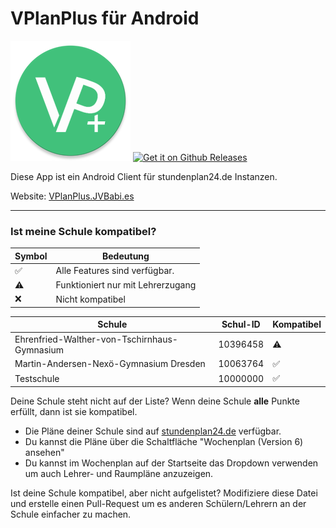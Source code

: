 # VPlanPlus für Android

![App Logo](https://raw.githubusercontent.com/Julius-Babies/VPlanPlus/v0.5.1-alpha/app/src/main/res/mipmap-xxxhdpi/ic_launcher_round.webp) [<img src="https://static.jvbabi.es/getitongithubreleases.png" alt="Get it on Github Releases" height="50px">](https://github.com/Julius-Babies/VPlanPlus/releases)


Diese App ist ein Android Client für stundenplan24.de Instanzen.

Website: [VPlanPlus.JVBabi.es](https://vplanplus.jvbabi.es)

<hr />

### Ist meine Schule kompatibel?
| Symbol | Bedeutung                         |
|--------|-----------------------------------|
| ✅      | Alle Features sind verfügbar.     |
| ⚠️️    | Funktioniert nur mit Lehrerzugang |
| ❌      | Nicht kompatibel                  |

| Schule                                       | Schul-ID | Kompatibel |
|----------------------------------------------|----------|------------|
| Ehrenfried-Walther-von-Tschirnhaus-Gymnasium | 10396458 | ⚠️         |
| Martin-Andersen-Nexö-Gymnasium Dresden       | 10063764 | ✅          |
| Testschule                                   | 10000000 | ✅️         |

Deine Schule steht nicht auf der Liste? Wenn deine Schule **alle** Punkte erfüllt, dann ist sie kompatibel.
- Die Pläne deiner Schule sind auf [stundenplan24.de](https://stundenplan24.de) verfügbar.
- Du kannst die Pläne über die Schaltfläche "Wochenplan (Version 6) ansehen"
- Du kannst im Wochenplan auf der Startseite das Dropdown verwenden um auch Lehrer- und Raumpläne anzuzeigen.

Ist deine Schule kompatibel, aber nicht aufgelistet? Modifiziere diese Datei und erstelle einen Pull-Request um es anderen Schülern/Lehrern an der Schule einfacher zu machen.
